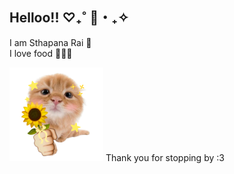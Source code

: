 ## Helloo!! ♡₊˚ 🦢・₊✧

I am Sthapana Rai 🍓  
I love food 🍰🥐🥨

<img src="hehe.png" alt="Me" width="150" />
Thank you for stopping by :3



